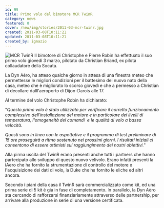 ```yaml
---
id: 99
title: Primo volo del bimotore MCR TwinR
category: news
featured: 0
cover: /new/img/stories/2011-03-mcr-twinr.jpg
created: 2011-03-08T10:11:21
updated: 2011-03-08T10:11:21
created_by: ignazio
---
```


<img alt="MCR TwinR" class="float-start mr-3 w-[300px]" src="/new/img/stories/2011-03-mcr-twinr.jpg" title="Primo volo per il TwinR"/>
Il bimotore di Christophe e Pierre Robin ha effettuato il suo primo volo giovedì 3 marzo, pilotato da Christian Briand, ex pilota collaudatore della Socata.

La Dyn Aèro, ha atteso qualche giorno in attesa di una finestra meteo che permettesse le migliori condizioni per il battesimo del nuovo nato della casa, meteo che è migliorato lo scorso giovedì e che a permesso a Christian di decollare dalll'aeroporto di Dijon-Darois alle 17.

Al termine del volo Christophe Robin ha dichiarato:

"<em>Questo primo volo è stato utilizzato per verificare il corretto funzionamento complessivo dell'installazione del motore e in particolare dei livelli di temperatura, l'omogeneità dei comandi  e le qualità di volo a bassa velocità.

Questi sono in linea con le aspettative e il programma di test preliminare di 15 ore proseguirà a ritmo sostenuto nei prossimi giorni. I risultati iniziali ci consentono di essere ottimisti sul raggiungimento dei nostri obiettivi.</em>"

Alla pirma uscita del TwinR erano presenti anche tutti i partners che hanno partecipato allo sviluppo di questo nuovo velivolo. Erano infatti presenti la iAero che ha fornito la strumentazione di controllo del motore e l'acquisizione dei dati di volo, la Duke che ha fornito le eliche ed altri ancora.

Secondo i piani della casa il TwinR sarà commercializzato come kit, ed una prima serie di 5 kit è gia in fase di completamento. In parallelo, la Dyn Aèro sta cercando di rafforzarsi finanziariamente attraverso delle partnership, per arrivare alla produzione in serie di una versione certificata.

